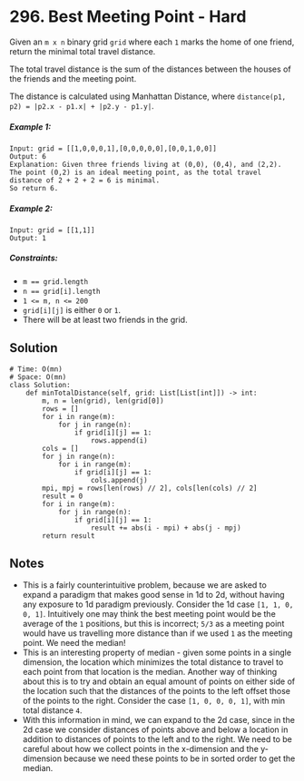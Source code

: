# 296. Best Meeting Point - Hard

Given an `m x n` binary grid `grid` where each `1` marks the home of one friend, return the minimal total travel distance.

The total travel distance is the sum of the distances between the houses of the friends and the meeting point.

The distance is calculated using Manhattan Distance, where `distance(p1, p2) = |p2.x - p1.x| + |p2.y - p1.y|`.

##### Example 1:

```
Input: grid = [[1,0,0,0,1],[0,0,0,0,0],[0,0,1,0,0]]
Output: 6
Explanation: Given three friends living at (0,0), (0,4), and (2,2).
The point (0,2) is an ideal meeting point, as the total travel distance of 2 + 2 + 2 = 6 is minimal.
So return 6.
```

##### Example 2:

```
Input: grid = [[1,1]]
Output: 1
```

##### Constraints:

- `m == grid.length`
- `n == grid[i].length`
- `1 <= m, n <= 200`
- `grid[i][j]` is either `0` or `1`.
- There will be at least two friends in the grid.

## Solution

```
# Time: O(mn)
# Space: O(mn)
class Solution:
    def minTotalDistance(self, grid: List[List[int]]) -> int:
        m, n = len(grid), len(grid[0])
        rows = []
        for i in range(m):
            for j in range(n):
                if grid[i][j] == 1:
                    rows.append(i)
        cols = []
        for j in range(n):
            for i in range(m):
                if grid[i][j] == 1:
                    cols.append(j)
        mpi, mpj = rows[len(rows) // 2], cols[len(cols) // 2]
        result = 0
        for i in range(m):
            for j in range(n):
                if grid[i][j] == 1:
                    result += abs(i - mpi) + abs(j - mpj)
        return result
```

## Notes
- This is a fairly counterintuitive problem, because we are asked to expand a paradigm that makes good sense in 1d to 2d, without having any exposure to 1d paradigm previously. Consider the 1d case `[1, 1, 0, 0, 1]`. Intuitively one may think the best meeting point would be the average of the `1` positions, but this is incorrect; `5/3` as a meeting point would have us travelling more distance than if we used `1` as the meeting point. We need the median!
- This is an interesting property of median - given some points in a single dimension, the location which minimizes the total distance to travel to each point from that location is the median. Another way of thinking about this is to try and obtain an equal amount of points on either side of the location such that the distances of the points to the left offset those of the points to the right. Consider the case `[1, 0, 0, 0, 1]`, with min total distance `4`. 
- With this information in mind, we can expand to the 2d case, since in the 2d case we consider distances of points above and below a location in addition to distances of points to the left and to the right. We need to be careful about how we collect points in the x-dimension and the y-dimension because we need these points to be in sorted order to get the median.